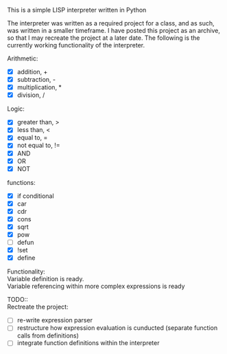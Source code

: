 This is a simple LISP interpreter written in Python

The interpreter was written as a required project for a class, and as such, was written in a smaller timeframe.
I have posted this project as an archive, so that I may recreate the project at a later date.
The following is the currently working functionality of the interpreter.  


Arithmetic:
- [X] addition, +
- [X] subtraction, -
- [X] multiplication, *
- [X] division, /

Logic:
- [X] greater than, >
- [X] less than, <
- [X] equal to, =
- [X] not equal to, !=
- [X] AND
- [X] OR
- [X] NOT

functions:
- [X] if conditional
- [X] car
- [X] cdr
- [X] cons
- [X] sqrt
- [X] pow
- [ ] defun
- [X] !set
- [X] define

Functionality:  
Variable definition is ready.  
Variable referencing within more complex expressions is ready  

TODO::  
Rectreate the project:
- [ ] re-write expression parser
- [ ] restructure how expression evaluation is cunducted (separate function calls from definitions)
- [ ] integrate function definitions within the interpreter

